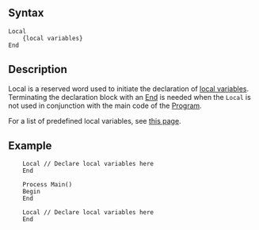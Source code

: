 Syntax
------

```
Local
    {local variables}
End
```

Description
-----------

Local is a reserved word used to initiate the declaration of [local
variables](#local_variables). Terminating the
declaration block with an [End](#end) is needed when the `Local`
is not used in conjunction with the main code of the
[Program](#program).

For a list of predefined local variables, see [this
page](#local_variables).

Example
-------

```
    Local // Declare local variables here
    End

    Process Main()
    Begin
    End

    Local // Declare local variables here
    End
```
